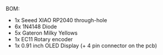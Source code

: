BOM:

- 1x Seeed XIAO RP2040 through-hole
- 6x 1N4148 Diode
- 5x Gateron Milky Yellows
- 1x EC11 Rotary encoder
- 1x 0.91 inch OLED Display (+ 4 pin connector on the pcb)
